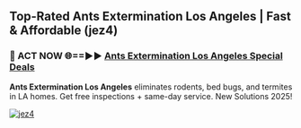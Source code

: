 ## Top-Rated Ants Extermination Los Angeles | Fast & Affordable (jez4)

<h3>🐜 ACT NOW 🌐==►► <a href="https://tinyurl.com/2dysvsjj" rel="nofollow">Ants Extermination Los Angeles Special Deals</a></h3>

**Ants Extermination Los Angeles** eliminates rodents, bed bugs, and termites in LA homes. Get free inspections + same-day service. New Solutions 2025!

[![jez4](https://i.imgur.com/JCYaghj.jpeg)](https://tinyurl.com/2dysvsjj)